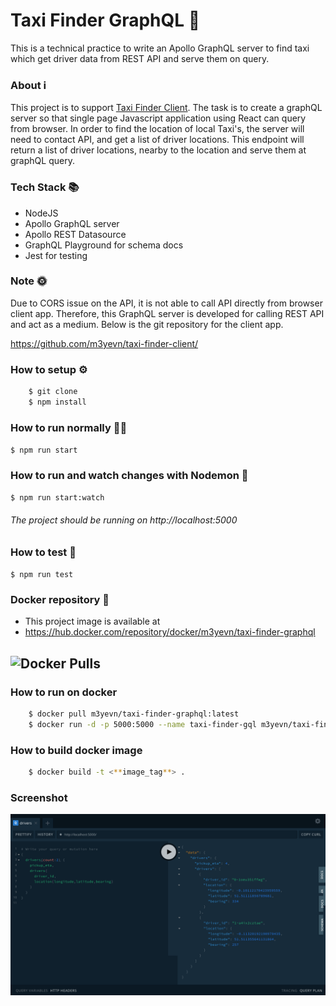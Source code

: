 # Taxi Finder GraphQL 🔮
This is a technical practice to write an Apollo GraphQL server to find taxi which get driver data from REST API and serve them on query.

### About ℹ️

This project is to support [Taxi Finder Client](https://github.com/m3yevn/taxi-finder-client/).
The task is to create a graphQL server so that single page Javascript application using React can query from browser.
In order to find the location of local Taxi's, the server will need to contact API,
and get a list of driver locations.
This endpoint will return a list of driver locations, nearby to the location and serve them at graphQL query.

### Tech Stack 📚

 - NodeJS
 - Apollo GraphQL server
 - Apollo REST Datasource
 - GraphQL Playground for schema docs
 - Jest for testing
 
### Note 🌞

Due to CORS issue on the API, it is not able to call API directly from browser client app.
Therefore, this GraphQL server is developed for calling REST API and act as a medium.
Below is the git repository for the client app.

https://github.com/m3yevn/taxi-finder-client/

### How to setup ⚙️

```sh
    $ git clone
    $ npm install
```

### How to run normally 🏃‍♂️

``
    $ npm run start
``

### How to run and watch changes with Nodemon 👀

``
    $ npm run start:watch
``

###### The project should be running on http://localhost:5000

### How to test 🧪

``
    $ npm run test
``

### Docker repository 🐳

 - This project image is available at
 - https://hub.docker.com/repository/docker/m3yevn/taxi-finder-graphql

## ![Docker Pulls](https://img.shields.io/docker/pulls/m3yevn/taxi-finder-graphql?style=for-the-badge)

### How to run on docker

```sh
    $ docker pull m3yevn/taxi-finder-graphql:latest
    $ docker run -d -p 5000:5000 --name taxi-finder-gql m3yevn/taxi-finder-graphql:latest
```

### How to build docker image

```sh
    $ docker build -t <**image_tag**> .
```

### Screenshot

<img src="screenshots/taxi-finder-graphql-ss.png" alt="screenshot" />
